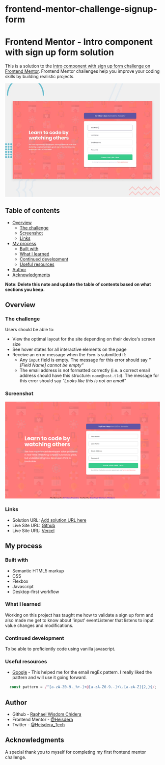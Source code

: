 # frontend-mentor-challenge-signup-form

# Frontend Mentor - Intro component with sign up form solution

This is a solution to the [Intro component with sign up form challenge on Frontend Mentor](https://www.frontendmentor.io/challenges/intro-component-with-signup-form-5cf91bd49edda32581d28fd1). Frontend Mentor challenges help you improve your coding skills by building realistic projects. 

![Design preview for the Intro component with sign up form coding challenge](./design/desktop-preview.jpg)

## Table of contents

- [Overview](#overview)
  - [The challenge](#the-challenge)
  - [Screenshot](#screenshot)
  - [Links](#links)
- [My process](#my-process)
  - [Built with](#built-with)
  - [What I learned](#what-i-learned)
  - [Continued development](#continued-development)
  - [Useful resources](#useful-resources)
- [Author](#author)
- [Acknowledgments](#acknowledgments)

**Note: Delete this note and update the table of contents based on what sections you keep.**

## Overview

### The challenge

Users should be able to:

- View the optimal layout for the site depending on their device's screen size
- See hover states for all interactive elements on the page
- Receive an error message when the `form` is submitted if:
  - Any `input` field is empty. The message for this error should say *"[Field Name] cannot be empty"*
  - The email address is not formatted correctly (i.e. a correct email address should have this structure: `name@host.tld`). The message for this error should say *"Looks like this is not an email"*

### Screenshot

![](./images/screenshot.png)

### Links

- Solution URL: [Add solution URL here](https://www.frontendmentor.io/solutions/responsive-sign-up-form-using-css-flexbox-qhgnnrTtxT)
- Live Site URL: [Github](https://heisdera.github.io/frontend-mentor-challenge-signup-form/)
- Live Site URL: [Vercel](https://frontend-mentor-challenge-signup-form.vercel.app/)

## My process

### Built with

- Semantic HTML5 markup
- CSS
- Flexbox
- Javascript
- Desktop-first workflow

### What I learned

Working on this project has taught me how to validate a sign up form and also made me get to know about 'input' eventListener that listens to input value changes and modifications.

### Continued development

To be able to proficiently code using vanilla javascript.

### Useful resources

- [Google](https://www.google.com) - This helped me for the email regEx pattern. I really liked the pattern and will use it going forward.

```js
  const pattern = /^[a-zA-Z0-9._%+-]+@[a-zA-Z0-9.-]+\.[a-zA-Z]{2,}$/;
```

## Author

- Github - [Raphael Wisdom Chidera](https://github.com/Heisdera)
- Frontend Mentor - [@Heisdera](https://www.frontendmentor.io/profile/Heisdera)
- Twitter - [@Heisdera_Tech](https://twitter.com/Heisdera_Tech)

## Acknowledgments

A special thank you to myself for completing my first frontend mentor challenge.
